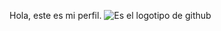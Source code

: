 Hola, este es mi perfil.
<picture>
 <source media="(prefers-color-scheme: dark)" srcset="https://cdn.prod.website-files.com/5f5a53e153805db840dae2db/64e79ca5aff2fb7295bfddf9_github-que-es.jpg">
 <source media="(prefers-color-scheme: light)" srcset="https://www.enriquedans.com/wp-content/uploads/2018/06/GitHub-Octocat.jpg">
 <img alt="Es el logotipo de github" src="https://guias.donweb.com/wp-content/uploads/2023/12/Como-usar-GitHub-con-WordPress.jpg">
</picture>
